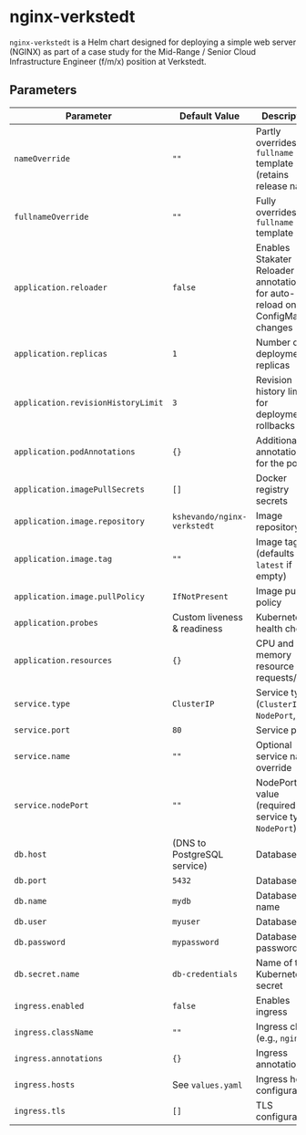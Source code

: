 
# nginx-verkstedt

`nginx-verkstedt` is a Helm chart designed for deploying a simple web server (NGINX) as part of a case study for the Mid-Range / Senior Cloud Infrastructure Engineer (f/m/x) position at Verkstedt.

## Parameters

| Parameter                         | Default Value                | Description                                                                 |
|----------------------------------|------------------------------|-----------------------------------------------------------------------------|
| `nameOverride`                   | `""`                         | Partly overrides the `fullname` template (retains release name)            |
| `fullnameOverride`               | `""`                         | Fully overrides the `fullname` template                                     |
| `application.reloader`          | `false`                      | Enables Stakater Reloader annotations for auto-reload on ConfigMap changes |
| `application.replicas`          | `1`                          | Number of deployment replicas                                               |
| `application.revisionHistoryLimit` | `3`                       | Revision history limit for deployment rollbacks                            |
| `application.podAnnotations`    | `{}`                         | Additional annotations for the pod                                          |
| `application.imagePullSecrets`  | `[]`                         | Docker registry secrets                                                     |
| `application.image.repository`  | `kshevando/nginx-verkstedt` | Image repository                                                            |
| `application.image.tag`         | `""`                         | Image tag (defaults to `latest` if empty)                                   |
| `application.image.pullPolicy`  | `IfNotPresent`               | Image pull policy                                                           |
| `application.probes`            | Custom liveness & readiness  | Kubernetes health checks                                                    |
| `application.resources`         | `{}`                         | CPU and memory resource requests/limits                                     |
| `service.type`                  | `ClusterIP`                  | Service type (`ClusterIP`, `NodePort`, etc.)                                |
| `service.port`                  | `80`                         | Service port                                                                |
| `service.name`                  | `""`                         | Optional service name override                                              |
| `service.nodePort`              | `""`                         | NodePort value (required if service type is `NodePort`)                     |
| `db.host`                       | (DNS to PostgreSQL service)  | Database host                                                               |
| `db.port`                       | `5432`                       | Database port                                                               |
| `db.name`                       | `mydb`                       | Database name                                                               |
| `db.user`                       | `myuser`                     | Database user                                                               |
| `db.password`                   | `mypassword`                 | Database password                                                           |
| `db.secret.name`                | `db-credentials`             | Name of the Kubernetes secret                                               |
| `ingress.enabled`               | `false`                      | Enables ingress                                                             |
| `ingress.className`             | `""`                         | Ingress class (e.g., `nginx`)                                               |
| `ingress.annotations`           | `{}`                         | Ingress annotations                                                         |
| `ingress.hosts`                 | See `values.yaml`            | Ingress hosts configuration                                                 |
| `ingress.tls`                   | `[]`                         | TLS configuration                                                           |
